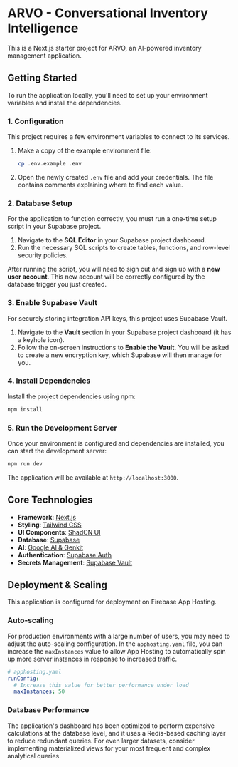 
# ARVO - Conversational Inventory Intelligence

This is a Next.js starter project for ARVO, an AI-powered inventory management application.

## Getting Started

To run the application locally, you'll need to set up your environment variables and install the dependencies.

### 1. Configuration

This project requires a few environment variables to connect to its services.

1.  Make a copy of the example environment file:
    ```bash
    cp .env.example .env
    ```
2.  Open the newly created `.env` file and add your credentials. The file contains comments explaining where to find each value.

### 2. Database Setup

For the application to function correctly, you must run a one-time setup script in your Supabase project.

1.  Navigate to the **SQL Editor** in your Supabase project dashboard.
2.  Run the necessary SQL scripts to create tables, functions, and row-level security policies.

After running the script, you will need to sign out and sign up with a **new user account**. This new account will be correctly configured by the database trigger you just created.

### 3. Enable Supabase Vault

For securely storing integration API keys, this project uses Supabase Vault.

1.  Navigate to the **Vault** section in your Supabase project dashboard (it has a keyhole icon).
2.  Follow the on-screen instructions to **Enable the Vault**. You will be asked to create a new encryption key, which Supabase will then manage for you.

### 4. Install Dependencies

Install the project dependencies using npm:
```bash
npm install
```

### 5. Run the Development Server

Once your environment is configured and dependencies are installed, you can start the development server:

```bash
npm run dev
```

The application will be available at `http://localhost:3000`.

## Core Technologies

*   **Framework**: [Next.js](https://nextjs.org/)
*   **Styling**: [Tailwind CSS](https://tailwindcss.com/)
*   **UI Components**: [ShadCN UI](https://ui.shadcn.com/)
*   **Database**: [Supabase](https://supabase.com/)
*   **AI**: [Google AI & Genkit](https://firebase.google.com/docs/genkit)
*   **Authentication**: [Supabase Auth](https://supabase.com/docs/guides/auth)
*   **Secrets Management**: [Supabase Vault](https://supabase.com/docs/guides/vault)

## Deployment & Scaling

This application is configured for deployment on Firebase App Hosting.

### Auto-scaling

For production environments with a large number of users, you may need to adjust the auto-scaling configuration. In the `apphosting.yaml` file, you can increase the `maxInstances` value to allow App Hosting to automatically spin up more server instances in response to increased traffic.

```yaml
# apphosting.yaml
runConfig:
  # Increase this value for better performance under load
  maxInstances: 50
```

### Database Performance

The application's dashboard has been optimized to perform expensive calculations at the database level, and it uses a Redis-based caching layer to reduce redundant queries. For even larger datasets, consider implementing materialized views for your most frequent and complex analytical queries.
